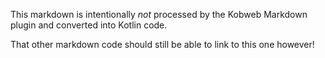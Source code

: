 This markdown is intentionally *not* processed by the Kobweb Markdown plugin and converted into Kotlin code.

That other markdown code should still be able to link to this one however!